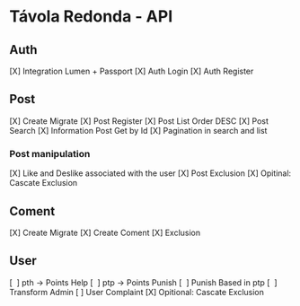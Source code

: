 # Távola Redonda - API

## Auth

[X] Integration Lumen + Passport
[X] Auth Login
[X] Auth Register

## Post

[X] Create Migrate
[X] Post Register
[X] Post List Order DESC
[X] Post Search
[X] Information Post Get by Id
[X] Pagination in search and list

### Post manipulation

[X] Like and Deslike associated with the user
[X] Post Exclusion
[X] Opitinal: Cascate Exclusion 

## Coment

[X] Create Migrate
[X] Create Coment
[X] Exclusion

## User

[&nbsp;&nbsp;] pth -> Points Help
[&nbsp;&nbsp;] ptp -> Points Punish
[&nbsp;&nbsp;] Punish Based in ptp
[&nbsp;&nbsp;] Transform Admin
[ ] User Complaint
[X] Opitional: Cascate Exclusion
